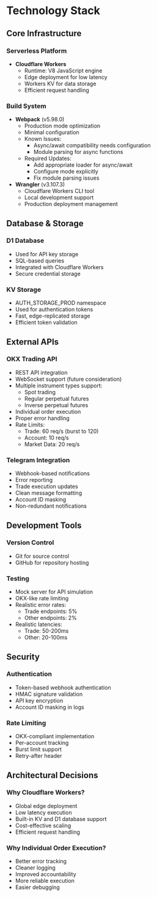 # Technology Stack

## Core Infrastructure

### Serverless Platform
- **Cloudflare Workers**
  - Runtime: V8 JavaScript engine
  - Edge deployment for low latency
  - Workers KV for data storage
  - Efficient request handling

### Build System
- **Webpack** (v5.98.0)
  - Production mode optimization
  - Minimal configuration
  - Known Issues:
    - Async/await compatibility needs configuration
    - Module parsing for async functions
  - Required Updates:
    - Add appropriate loader for async/await
    - Configure mode explicitly
    - Fix module parsing issues
- **Wrangler** (v3.107.3)
  - Cloudflare Workers CLI tool
  - Local development support
  - Production deployment management

## Database & Storage

### D1 Database
- Used for API key storage
- SQL-based queries
- Integrated with Cloudflare Workers
- Secure credential storage

### KV Storage
- AUTH_STORAGE_PROD namespace
- Used for authentication tokens
- Fast, edge-replicated storage
- Efficient token validation

## External APIs

### OKX Trading API
- REST API integration
- WebSocket support (future consideration)
- Multiple instrument types support:
  - Spot trading
  - Regular perpetual futures
  - Inverse perpetual futures
- Individual order execution
- Proper error handling
- Rate Limits:
  - Trade: 60 req/s (burst to 120)
  - Account: 10 req/s
  - Market Data: 20 req/s

### Telegram Integration
- Webhook-based notifications
- Error reporting
- Trade execution updates
- Clean message formatting
- Account ID masking
- Non-redundant notifications

## Development Tools

### Version Control
- Git for source control
- GitHub for repository hosting

### Testing
- Mock server for API simulation
- OKX-like rate limiting
- Realistic error rates:
  - Trade endpoints: 5%
  - Other endpoints: 2%
- Realistic latencies:
  - Trade: 50-200ms
  - Other: 20-100ms

## Security

### Authentication
- Token-based webhook authentication
- HMAC signature validation
- API key encryption
- Account ID masking in logs

### Rate Limiting
- OKX-compliant implementation
- Per-account tracking
- Burst limit support
- Retry-after header

## Architectural Decisions

### Why Cloudflare Workers?
- Global edge deployment
- Low latency execution
- Built-in KV and D1 database support
- Cost-effective scaling
- Efficient request handling

### Why Individual Order Execution?
- Better error tracking
- Cleaner logging
- Improved accountability
- More reliable execution
- Easier debugging
